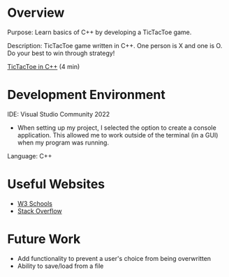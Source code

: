 # Overview

Purpose: Learn basics of C++ by developing a TicTacToe game.

Description: TicTacToe game written in C++. One person is X and one is O. Do your best to win through strategy!

[TicTacToe in C++](https://youtu.be/1Vg1o-GqlIE) (4 min)

# Development Environment

IDE: Visual Studio Community 2022
- When setting up my project, I selected the option to create a console application. This allowed me to work outside of the terminal (in a GUI) when my program was running. 

Language:
C++

# Useful Websites

- [W3 Schools](https://www.w3schools.com/cpp/default.asp)
- [Stack Overflow](https://stackoverflow.com/)

# Future Work

- Add functionality to prevent a user's choice from being overwritten
- Ability to save/load from a file
